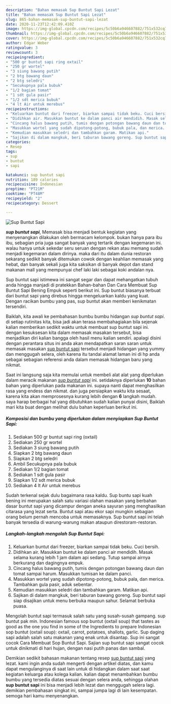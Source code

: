 ```yaml
---
description: "Bahan memasak Sup Buntut Sapi Lezat"
title: "Bahan memasak Sup Buntut Sapi Lezat"
slug: 865-bahan-memasak-sup-buntut-sapi-lezat
date: 2020-11-23T12:42:09.410Z
image: https://img-global.cpcdn.com/recipes/5c50b6a946607882/751x532cq70/sup-buntut-sapi-foto-resep-utama.jpg
thumbnail: https://img-global.cpcdn.com/recipes/5c50b6a946607882/751x532cq70/sup-buntut-sapi-foto-resep-utama.jpg
cover: https://img-global.cpcdn.com/recipes/5c50b6a946607882/751x532cq70/sup-buntut-sapi-foto-resep-utama.jpg
author: Edgar Weber
ratingvalue: 3
reviewcount: 3
recipeingredient:
- "500 gr buntut sapi ring oxtail"
- "250 gr wortel"
- "3 siung bawang putih"
- "2 btg bawang daun"
- "2 btg seledri"
- "Secukupnya pala bubuk"
- "1/2 bagian tomat"
- "1 sdt gula pasir"
- "1/2 sdt merica bubuk"
- "4 lt Air untuk merebus"
recipeinstructions:
- "Keluarkan buntut dari freezer, biarkan sampai tidak beku. Cuci bersih."
- "Didihkan air. Masukkan buntut ke dalam panci air mendidih. Masak selama kurang lebih 1 jam dalam api sedang. Tutup sampai airnya berkurang dan dagingnya empuk."
- "Cincang halus bawang putih, tumis dengan potongan bawang daun dan tomat sampai harum. Masukkan tumisan ke dalam panci."
- "Masukkan wortel yang sudah dipotong-potong, bubuk pala, dan merica. Tambahkan gula pasir, aduk sebentar."
- "Kemudian masukkan seledri dan tambahkan garam. Matikan api."
- "Sajikan di dalam mangkuk, beri taburan bawang goreng. Sup buntut sapi siap disajikan untuk menu berbuka maupun sahur. Selamat berbuka puasa."
categories:
- Resep
tags:
- sup
- buntut
- sapi

katakunci: sup buntut sapi 
nutrition: 189 calories
recipecuisine: Indonesian
preptime: "PT21M"
cooktime: "PT48M"
recipeyield: "2"
recipecategory: Dessert

---
```



![Sup Buntut Sapi](https://img-global.cpcdn.com/recipes/5c50b6a946607882/751x532cq70/sup-buntut-sapi-foto-resep-utama.jpg)

<b><i>sup buntut sapi</i></b>, Memasak bisa menjadi bentuk kegiatan yang menyenangkan dilakukan oleh bermacam kelompok. bukan hanya para ibu ibu, sebagian pria juga sangat banyak yang tertarik dengan kegemaran ini. walau hanya untuk sekedar seru seruan dengan rekan atau memang sudah menjadi kegemaran dalam dirinya. maka dari itu dalam dunia restoran sekarang sedikit banyak ditemukan cowok dengan keahlian memasak yang hebat, dan banyak sekali juga kita saksikan di banyak depot dan stand makanan mall yang mempunyai chef laki laki sebagai koki andalan nya.

Sup buntut sapi istimewa ini sangat segar dan dapat mehangatkan tubuh anda hingga manjadi di pratekkan Bahan-bahan Dan Cara Membuat Sup Buntut Sapi Bening Empuk seperti berikut ini. Sup buntut biasanya terbuat dari buntut sapi yang direbus hingga mengeluarkan kaldu yang kuat. Dengan racikan bumbu yang pas, sup buntut akan memberi kenikmatan tersendiri.

Baiklah, kita awali ke pembahasan bumbu bumbu hidangan <i>sup buntut sapi</i>. di setiap rutinitas kita, bisa jadi akan terasa membahagiakan bila sejenak kalian memberikan sedikit waktu untuk membuat sup buntut sapi ini. dengan kesuksesan kita dalam memasak masakan tersebut, bisa menjadikan diri kalian bangga oleh hasil menu kalian sendiri. apalagi disini dengan perantara situs ini anda akan mendapatkan saran saran untuk memasak masakan <u>sup buntut sapi</u> tersebut menjadi hidangan yang yummy dan menggugah selera, oleh karena itu tandai alamat laman ini di hp anda sebagai sebagian referensi anda dalam memasak hidangan baru yang nikmat.


Saat ini langsung saja kita memulai untuk membeli alat alat yang diperlukan dalam meracik makanan <u><i>sup buntut sapi</i></u> ini. setidaknya diperlukan <b>10</b> bahan bahan yang diperlukan pada makanan ini. supaya nanti dapat menghasilkan rasa yang endess dan nikmat. dan juga persiapkan waktu kita sesaat, karena kita akan memprosesnya kurang lebih dengan <b>6</b> langkah mudah. saya harap berbagai hal yang dibutuhkan sudah kalian punyai disini, Baiklah mari kita buat dengan melihat dulu bahan keperluan berikut ini.

<!--inarticleads1-->

##### Komposisi dan bumbu yang diperlukan dalam menyiapkan Sup Buntut Sapi:

1. Sediakan 500 gr buntut sapi ring (oxtail)
1. Sediakan 250 gr wortel
1. Sediakan 3 siung bawang putih
1. Siapkan 2 btg bawang daun
1. Siapkan 2 btg seledri
1. Ambil Secukupnya pala bubuk
1. Sediakan 1/2 bagian tomat
1. Sediakan 1 sdt gula pasir
1. Siapkan 1/2 sdt merica bubuk
1. Sediakan 4 lt Air untuk merebus


Sudah terkenal sejak dulu bagaimana rasa kaldu. Sup buntu sapi kuah bening ini merupakan salah satu variasi olahan masakan yang berbahan dasar buntut sapi yang dicampur dengan aneka sayuran yang menghasilkan citarasa yang lezat serta. Buntut sapi atau ekor sapi mungkin sebagian orang belum pernah mencoba untuk memasaknya. Sup buntut sapi ini telah banyak tersedia di warung-warung makan ataupun direstoram-restoran. 

<!--inarticleads2-->

##### Langkah-langkah mengolah Sup Buntut Sapi:

1. Keluarkan buntut dari freezer, biarkan sampai tidak beku. Cuci bersih.
1. Didihkan air. Masukkan buntut ke dalam panci air mendidih. Masak selama kurang lebih 1 jam dalam api sedang. Tutup sampai airnya berkurang dan dagingnya empuk.
1. Cincang halus bawang putih, tumis dengan potongan bawang daun dan tomat sampai harum. Masukkan tumisan ke dalam panci.
1. Masukkan wortel yang sudah dipotong-potong, bubuk pala, dan merica. Tambahkan gula pasir, aduk sebentar.
1. Kemudian masukkan seledri dan tambahkan garam. Matikan api.
1. Sajikan di dalam mangkuk, beri taburan bawang goreng. Sup buntut sapi siap disajikan untuk menu berbuka maupun sahur. Selamat berbuka puasa.


Mengolah buntut sapi termasuk salah satu yang susah-susah gampang. sup buntut pak min. Indonesian famous sop buntut (oxtail soup) that tastes as good as the one you find in some of the Ingredients to prepare Indonesian sop buntut (oxtail soup): oxtail, carrot, potatoes, shallots, garlic. Sup daging sapi adalah salah satu makanan yang enak untuk disantap. Sup ini sangat cocok Cara Membuat Sop Buntut Sapi. Sajian sup buntut sapi sangat cocok untuk dinikmati di hari hujan, dengan nasi putih panas dan sambal. 

Demikian sedikit bahasan makanan tentang resep <u>sup buntut sapi</u> yang lezat. kami ingin anda sudah mengerti dengan artikel diatas, dan kamu dapat mengulanginya di saat lain untuk di hidangkan dalam saat saat kegiatan keluarga atau kolega kalian. kalian dapat menambahkan bumbu bumbu yang tersedia diatas sesuai dengan selera anda, sehingga olahan <b>sup buntut sapi</b> ini bisa menjadi lebih lezat dan menggugah selera lagi. demikian pembahasan singkat ini, sampai jumpa lagi di lain kesempatan. semoga hari kamu menyenangkan.
